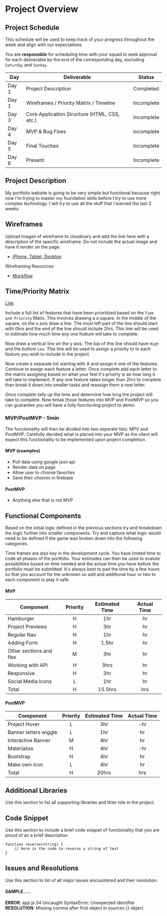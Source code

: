 # Project Overview

## Project Schedule

This schedule will be used to keep track of your progress throughout the week and align with our expectations.  

You are **responsible** for scheduling time with your squad to seek approval for each deliverable by the end of the corresponding day, excluding `Saturday` and `Sunday`.

|  Day | Deliverable | Status
|---|---| ---|
|Day 1| Project Description | Completed
|Day 1| Wireframes / Priority Matrix / Timeline | Incomplete
|Day 3| Core Application Structure (HTML, CSS, etc.) | Incomplete
|Day 4| MVP & Bug Fixes | Incomplete
|Day 5| Final Touches | Incomplete
|Day 6| Present | Incomplete


## Project Description

My portfolio website is going to be very simple but functional because right now I'm trying to master my foundation skills before I try to use more complex technology. I will try to use all the stuff that I learned the last 2 weeks.


## Wireframes

Upload images of wireframe to cloudinary and add the link here with a description of the specific wireframe. Do not include the actual image and have it render on the page.  

- [iPhone, Tablet, Desktop ](https://wireframepro.mockflow.com/view/juanandresgutierrez)


Wireframing Resources:

- [Mockflow](https://mockflow.com/app/#Wireframe)



## Time/Priority Matrix 

[Link](https://res.cloudinary.com/jkeohan/image/upload/a_270/v1591621734/project1_matrix_ocy5gc_h1kg0m.jpg)

Include a full list of features that have been prioritized based on the `Time and Priority` Matix.  This involves drawing a a square.  In the middle of the square, on the x axis draw a line.  The most left part of the line should start with 0hrs and the end of the line should include 2hrs.  This line will be used to estimate how much time any one feature will take to complete. 

Now draw a vertical line on the y axis.  The top of this line should have `High` and the bottom `Low`.  This line will be used to assign a priority to to each feature you wish to include in the project.  

Now create a separate list starting with A and assign it one of the features.  Continue to assign each feature a letter.  Once complete add each letter to the matrix assigning based on what your feel it's prioirty is an how long it will take to implement. If any one feature takes longer than 2hrs to complete than break it down into smaller tasks and reassign them a new letter. 

Once complete tally up the time and determine how long the project will take to complete. Now break those features into MVP and PostMVP so you can guarantee you will have a fully functioning project to demo. 

### MVP/PostMVP - 5min

The functionality will then be divided into two separate lists: MPV and PostMVP.  Carefully decided what is placed into your MVP as the client will expect this functionality to be implemented upon project completion.  

#### MVP (examples)

- Pull data using google json api
- Render data on page 
- Allow user to choose favorites 
- Save their choices in firebase

#### PostMVP 

- Anything else that is not MVP

## Functional Components

Based on the initial logic defined in the previous sections try and breakdown the logic further into smaller components.  Try and capture what logic would need to be defined if the game was broken down into the following categories.

Time frames are also key in the development cycle.  You have limited time to code all phases of the portfolio. Your estimates can then be used to evalute possibilities based on time needed and the actual time you have before the portfolio must be submitted. It's always best to pad the time by a few hours so that you account for the unknown so add and additional hour or two to each component to play it safe.

#### MVP
| Component | Priority | Estimated Time | Actual Time |
| --- | :---: |  :---: | :---: | 
| Hamburger | H | 1hr | hr |
| Project Previews | H | 3hr | hr |
| Regular Nav | H | 1hr | hr |  
| Adding Form | H | 1.5hr|  hr | 
| Other sections and flex| M | 3hr | hr|
| Working with API | H | 3hrs|  hr | 
| Responsive | H | 3hr | hr | hr |
| Social Media Icons | L | 1hr |  hr |
| Total | H | 15.5hrs| hrs |

#### PostMVP
| Component | Priority | Estimated Time | Actual Time |
| --- | :---: |  :---: | :---: | 
| Project Hover | L | 3hr | -hr | hr |
| Banner letters wiggle | L | 1hr | hr |
| Interactive Banner | M | 4hr | hr |
| Materialize | H | 4hr | -hr | hr |
| Bootstrap | H | 4hr | hr |
| Make own icon | L | 4hr | hr |
| Total | H | 20hrs| hrs |

## Additional Libraries
 Use this section to list all supporting libraries and thier role in the project. 

## Code Snippet

Use this section to include a brief code snippet of functionality that you are proud of an a brief description  

```
function reverse(string) {
	// here is the code to reverse a string of text
}
```

## Issues and Resolutions
 Use this section to list of all major issues encountered and their resolution.

#### SAMPLE.....
**ERROR**: app.js:34 Uncaught SyntaxError: Unexpected identifier                                
**RESOLUTION**: Missing comma after first object in sources {} object
